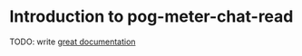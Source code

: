 # Introduction to pog-meter-chat-read

TODO: write [great documentation](http://jacobian.org/writing/what-to-write/)

